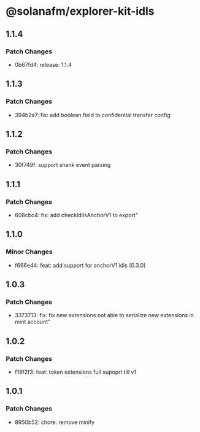 # @solanafm/explorer-kit-idls

## 1.1.4

### Patch Changes

- 0b67fd4: release: 1.1.4

## 1.1.3

### Patch Changes

- 394b2a7: fix: add boolean field to confidential transfer config

## 1.1.2

### Patch Changes

- 30f749f: support shank event parsing

## 1.1.1

### Patch Changes

- 608cbc4: fix: add checkIdlIsAnchorV1 to export"

## 1.1.0

### Minor Changes

- f666e44: feat: add support for anchorV1 idls (0.3.0)

## 1.0.3

### Patch Changes

- 3373713: fix: fix new extensions not able to serialize new extensions in mint account"

## 1.0.2

### Patch Changes

- f18f2f3: feat: token extensions full supoprt till v1

## 1.0.1

### Patch Changes

- 8950b52: chore: remove minify
